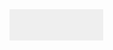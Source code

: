 <!DOCTYPE html>
<html>
<head>
  <style>
    /* Define the button's appearance as an image */
    .image-button {
      background-image: url(![Alt text](../images/download.jpg)); /* Replace 'your-image-url.png' with your image URL */
      background-size: cover;
      width: 150px;
      height: 50px;
      border: none;
      cursor: pointer;
    }
  </style>
</head>
<body>
  <!-- The button element with the image appearance -->
  <button class="image-button" id="myButton"></button>

  <script>
    // JavaScript code to handle button click
    document.getElementById("myButton").addEventListener("click", function() {
      // Add your desired functionality here when the button is clicked
      alert("Button Clicked!");
    });
  </script>
</body>
</html>
